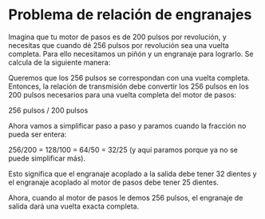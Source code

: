 # Problema de relación de engranajes

Imagina que tu motor de pasos es de 200 pulsos por revolución, y necesitas que cuando dé 256 pulsos por revolución sea una vuelta completa. Para ello necesitamos un piñón y un engranaje para lograrlo. Se calcula de la siguiente manera:

Queremos que los 256 pulsos se correspondan con una vuelta completa. Entonces, la relación de transmisión debe convertir los 256 pulsos en los 200 pulsos necesarios para una vuelta completa del motor de pasos:

256 pulsos / 200 pulsos

Ahora vamos a simplificar paso a paso y paramos cuando la fracción no pueda ser entera:

256/200 = 128/100 = 64/50 = 32/25 (y aquí paramos porque ya no se puede simplificar más).

Esto significa que el engranaje acoplado a la salida debe tener 32 dientes y el engranaje acoplado al motor de pasos debe tener 25 dientes.

Ahora, cuando al motor de pasos le demos 256 pulsos, el engranaje de salida dará una vuelta exacta completa.
